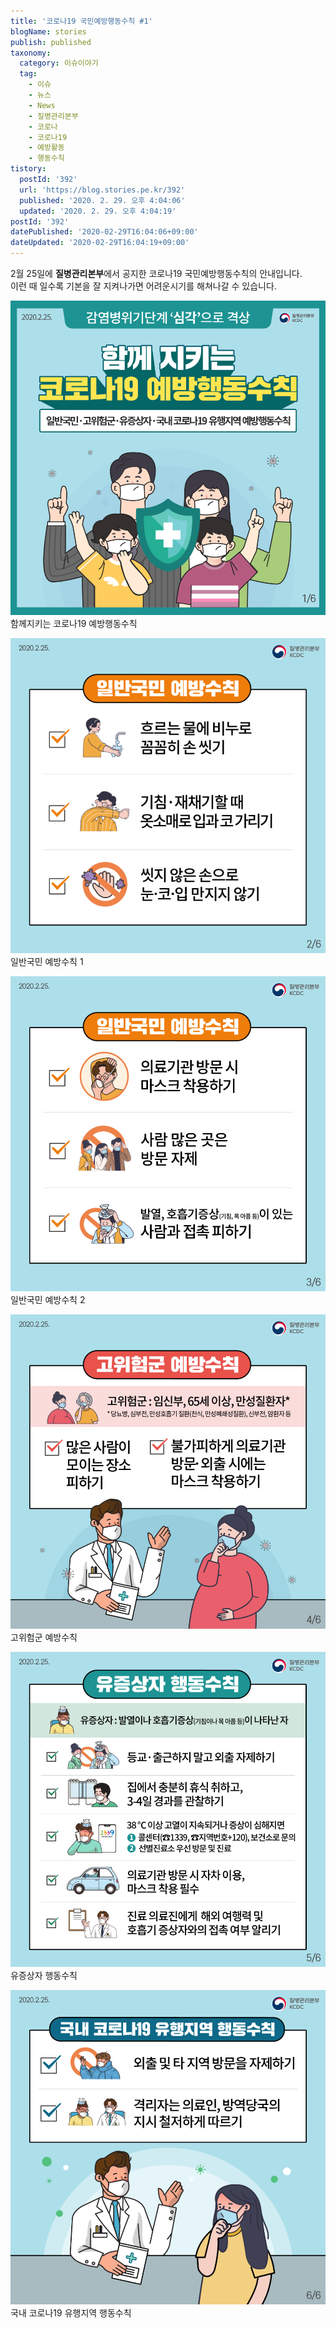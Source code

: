 ```yaml
---
title: '코로나19 국민예방행동수칙 #1'
blogName: stories
publish: published
taxonomy:
  category: 이슈이야기
  tag:
    - 이슈
    - 뉴스
    - News
    - 질병관리본부
    - 코로나
    - 코로나19
    - 예방활동
    - 행동수칙
tistory:
  postId: '392'
  url: 'https://blog.stories.pe.kr/392'
  published: '2020. 2. 29. 오후 4:04:06'
  updated: '2020. 2. 29. 오후 4:04:19'
postId: '392'
datePublished: '2020-02-29T16:04:06+09:00'
dateUpdated: '2020-02-29T16:04:19+09:00'
---
```




2월 25일에 **질병관리본부**에서 공지한 코로나19 국민예방행동수칙의 안내입니다.  
이런 때 일수록 기본을 잘 지켜나가면 어려운시기를 해쳐나갈 수 있습니다.



![코로나19 예방행동수칙](images/2020-02-29-15-58-40.png)  
함께지키는 코로나19 예방행동수칙  


![일반국민 예방수칙](images/2020-02-29-15-58-56.png)  
일반국민 예방수칙 1  


![일반국민 예방수칙](images/2020-02-29-15-59-09.png)  
일반국민 예방수칙 2  


![고위험군 예방수칙](images/2020-02-29-15-59-17.png)  
고위험군 예방수칙  


![유증상자 행동수칙](images/2020-02-29-15-59-33.png)  
유증상자 행동수칙  


![국내 코로나19 유행지역 행동수칙](images/2020-02-29-15-59-46.png)  
국내 코로나19 유행지역 행동수칙  




